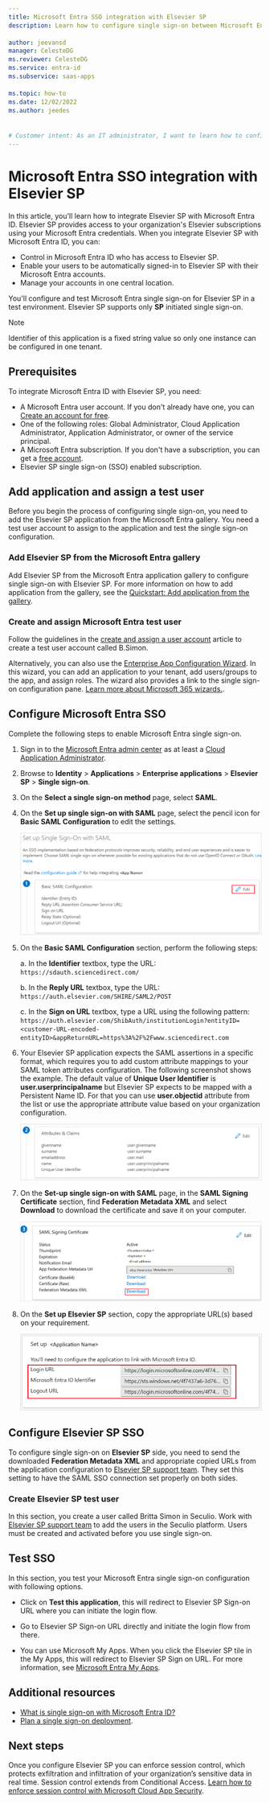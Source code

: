 ```yaml
---
title: Microsoft Entra SSO integration with Elsevier SP
description: Learn how to configure single sign-on between Microsoft Entra ID and Elsevier SP.

author: jeevansd
manager: CelesteDG
ms.reviewer: CelesteDG
ms.service: entra-id
ms.subservice: saas-apps

ms.topic: how-to
ms.date: 12/02/2022
ms.author: jeedes


# Customer intent: As an IT administrator, I want to learn how to configure single sign-on between Microsoft Entra ID and Elsevier SP so that I can control who has access to Elsevier SP, enable automatic sign-in with Microsoft Entra accounts, and manage my accounts in one central location.
---
```


# Microsoft Entra SSO integration with Elsevier SP

In this article, you'll learn how to integrate Elsevier SP with Microsoft Entra ID. Elsevier SP provides access to your organization's Elsevier subscriptions using your Microsoft Entra credentials. When you integrate Elsevier SP with Microsoft Entra ID, you can:

* Control in Microsoft Entra ID who has access to Elsevier SP.
* Enable your users to be automatically signed-in to Elsevier SP with their Microsoft Entra accounts.
* Manage your accounts in one central location.

You'll configure and test Microsoft Entra single sign-on for Elsevier SP in a test environment. Elsevier SP supports only **SP** initiated single sign-on.

> [!NOTE]
> Identifier of this application is a fixed string value so only one instance can be configured in one tenant.

## Prerequisites

To integrate Microsoft Entra ID with Elsevier SP, you need:

* A Microsoft Entra user account. If you don't already have one, you can [Create an account for free](https://azure.microsoft.com/free/?WT.mc_id=A261C142F).
* One of the following roles: Global Administrator, Cloud Application Administrator, Application Administrator, or owner of the service principal.
* A Microsoft Entra subscription. If you don't have a subscription, you can get a [free account](https://azure.microsoft.com/free/).
* Elsevier SP single sign-on (SSO) enabled subscription.

## Add application and assign a test user

Before you begin the process of configuring single sign-on, you need to add the Elsevier SP application from the Microsoft Entra gallery. You need a test user account to assign to the application and test the single sign-on configuration.

<a name='add-elsevier-sp-from-the-azure-ad-gallery'></a>

### Add Elsevier SP from the Microsoft Entra gallery

Add Elsevier SP from the Microsoft Entra application gallery to configure single sign-on with Elsevier SP. For more information on how to add application from the gallery, see the [Quickstart: Add application from the gallery](~/identity/enterprise-apps/add-application-portal.md).

<a name='create-and-assign-azure-ad-test-user'></a>

### Create and assign Microsoft Entra test user

Follow the guidelines in the [create and assign a user account](~/identity/enterprise-apps/add-application-portal-assign-users.md) article to create a test user account called B.Simon.

Alternatively, you can also use the [Enterprise App Configuration Wizard](https://portal.office.com/AdminPortal/home?Q=Docs#/azureadappintegration). In this wizard, you can add an application to your tenant, add users/groups to the app, and assign roles. The wizard also provides a link to the single sign-on configuration pane. [Learn more about Microsoft 365 wizards.](/microsoft-365/admin/misc/azure-ad-setup-guides). 

<a name='configure-azure-ad-sso'></a>

## Configure Microsoft Entra SSO

Complete the following steps to enable Microsoft Entra single sign-on.

1. Sign in to the [Microsoft Entra admin center](https://entra.microsoft.com) as at least a [Cloud Application Administrator](~/identity/role-based-access-control/permissions-reference.md#cloud-application-administrator).
1. Browse to **Identity** > **Applications** > **Enterprise applications** > **Elsevier SP** > **Single sign-on**.
1. On the **Select a single sign-on method** page, select **SAML**.
1. On the **Set up single sign-on with SAML** page, select the pencil icon for **Basic SAML Configuration** to edit the settings.

   ![Screenshot shows how to edit Basic SAML Configuration.](common/edit-urls.png "Basic Configuration")

1. On the **Basic SAML Configuration** section, perform the following steps:

    a. In the **Identifier** textbox, type the URL:
    `https://sdauth.sciencedirect.com/`

    b. In the **Reply URL** textbox, type the URL:
    `https://auth.elsevier.com/SHIRE/SAML2/POST`

    c. In the **Sign on URL** textbox, type a URL using the following pattern:
    `https://auth.elsevier.com/ShibAuth/institutionLogin?entityID=<customer-URL-encoded-entityID>&appReturnURL=https%3A%2F%2Fwww.sciencedirect.com`

1. Your Elsevier SP application expects the SAML assertions in a specific format, which requires you to add custom attribute mappings to your SAML token attributes configuration. The following screenshot shows the example. The default value of **Unique User Identifier** is **user.userprincipalname** but Elsevier SP expects to be mapped with a Persistent Name ID. For that you can use **user.objectid** attribute from the list or use the appropriate attribute value based on your organization configuration.

	![Screenshot shows the image of token attributes.](common/default-attributes.png "Image")

1. On the **Set-up single sign-on with SAML** page, in the **SAML Signing Certificate** section,  find **Federation Metadata XML** and select **Download** to download the certificate and save it on your computer.

    ![Screenshot shows the Certificate download link.](common/metadataxml.png "Certificate")

1. On the **Set up Elsevier SP** section, copy the appropriate URL(s) based on your requirement.

	![Screenshot shows how to copy configuration appropriate URL.](common/copy-configuration-urls.png "Metadata")

## Configure Elsevier SP SSO

To configure single sign-on on **Elsevier SP** side, you need to send the downloaded **Federation Metadata XML** and appropriate copied URLs from the application configuration to [Elsevier SP support team](mailto:iam_platform@elsevier.com). They set this setting to have the SAML SSO connection set properly on both sides.

### Create Elsevier SP test user

In this section, you create a user called Britta Simon in Seculio. Work with [Elsevier SP support team](mailto:iam_platform@elsevier.com) to add the users in the Seculio platform. Users must be created and activated before you use single sign-on.

## Test SSO 

In this section, you test your Microsoft Entra single sign-on configuration with following options. 

* Click on **Test this application**, this will redirect to Elsevier SP Sign-on URL where you can initiate the login flow. 

* Go to Elsevier SP Sign-on URL directly and initiate the login flow from there.

* You can use Microsoft My Apps. When you click the Elsevier SP tile in the My Apps, this will redirect to Elsevier SP Sign on URL. For more information, see [Microsoft Entra My Apps](/azure/active-directory/manage-apps/end-user-experiences#azure-ad-my-apps).

## Additional resources

* [What is single sign-on with Microsoft Entra ID?](~/identity/enterprise-apps/what-is-single-sign-on.md)
* [Plan a single sign-on deployment](~/identity/enterprise-apps/plan-sso-deployment.md).

## Next steps

Once you configure Elsevier SP you can enforce session control, which protects exfiltration and infiltration of your organization’s sensitive data in real time. Session control extends from Conditional Access. [Learn how to enforce session control with Microsoft Cloud App Security](/cloud-app-security/proxy-deployment-aad).
